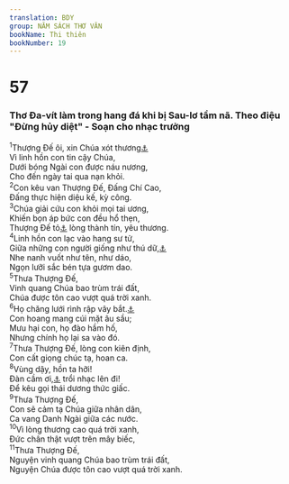 ```yaml
---
translation: BDY
group: NĂM SÁCH THƠ VĂN
bookName: Thi thiên 
bookNumber: 19
---
```


<div class="title"><h1>57</h1><h3>Thơ Đa-vít làm trong hang đá khi bị Sau-lơ tầm nã. Theo điệu &#34;Đừng hủy diệt&#34; - Soạn cho nhạc trưởng</h3></div>
<span class="verse thi_57_1"><sup>1</sup>Thượng Đế ôi, xin Chúa xót thương<a href="#" data-toggle="tooltip" data-placement="bottom" title="Nt xin thương xót con, xin thương xót con (2 lần)">⚓</a><br/>Vì linh hồn con tin cậy Chúa,<br/>Dưới bóng Ngài con được náu nương,<br/>Cho đến ngày tai qua nạn khỏi.<br/></span>
<span class="verse thi_57_2"><sup>2</sup>Con kêu van Thượng Đế, Đấng Chí Cao,<br/>Đấng thực hiện diệu kế, kỳ công.<br/></span>
<span class="verse thi_57_3"><sup>3</sup>Chúa giải cứu con khỏi mọi tai ương,<br/>Khiến bọn áp bức con đều hổ thẹn,<br/>Thượng Đế tỏ<a href="#" data-toggle="tooltip" data-placement="bottom" title="Nt sai đi">⚓</a> lòng thành tín, yêu thương.<br/></span>
<span class="verse thi_57_4"><sup>4</sup>Linh hồn con lạc vào hang sư tử,<br/>Giữa những con người giống như thú dữ,<a href="#" data-toggle="tooltip" data-placement="bottom" title="Nt thở ra lửa">⚓</a><br/>Nhe nanh vuốt như tên, như dáo,<br/>Ngọn lưỡi sắc bén tựa gươm dao.<br/></span>
<span class="verse thi_57_5"><sup>5</sup>Thưa Thượng Đế,<br/>Vinh quang Chúa bao trùm trái đất,<br/>Chúa được tôn cao vượt quá trời xanh.<br/></span>
<span class="verse thi_57_6"><sup>6</sup>Họ chăng lưới rình rập vây bắt.<a href="#" data-toggle="tooltip" data-placement="bottom" title="Nt chăng lưới cho bước chân con">⚓</a><br/>Con hoang mang cúi mặt âu sầu;<br/>Mưu hại con, họ đào hầm hố,<br/>Nhưng chính họ lại sa vào đó.<br/></span>
<span class="verse thi_57_7"><sup>7</sup>Thưa Thượng Đế, lòng con kiên định,<br/>Con cất giọng chúc tạ, hoan ca.<br/></span>
<span class="verse thi_57_8"><sup>8</sup>Vùng dậy, hồn ta hỡi!<br/>Đàn cầm ơi,<a href="#" data-toggle="tooltip" data-placement="bottom" title="Nt thu cằm và huyền cầm">⚓</a> trổi nhạc lên đi!<br/>Để kêu gọi thái dương thức giấc.<br/></span>
<span class="verse thi_57_9"><sup>9</sup>Thưa Thượng Đế,<br/>Con sẽ cảm tạ Chúa giữa nhân dân,<br/>Ca vang Danh Ngài giữa các nước.<br/></span>
<span class="verse thi_57_10"><sup>10</sup>Vì lòng thương cao quá trời xanh,<br/>Đức chân thật vượt trên mây biếc,<br/></span>
<span class="verse thi_57_11"><sup>11</sup>Thưa Thượng Đế,<br/>Nguyện vinh quang Chúa bao trùm trái đất,<br/>Nguyện Chúa được tôn cao vượt quá trời xanh.</span>
